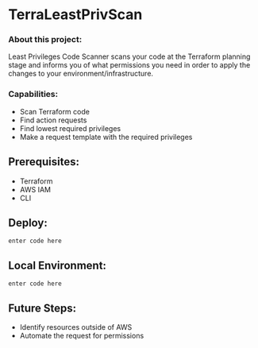 # TerraLeastPrivScan

### About this project:
Least Privileges Code Scanner scans your code at the Terraform planning stage and informs you of what permissions you need in order to apply the changes to your environment/infrastructure.

### Capabilities:
* Scan Terraform code
* Find action requests
* Find lowest required privileges
* Make a request template with the required privileges

## Prerequisites:
* Terraform
* AWS IAM
* CLI
## Deploy:

    enter code here

## Local Environment:

    enter code here

## Future Steps:
* Identify resources outside of AWS
* Automate the request for permissions

